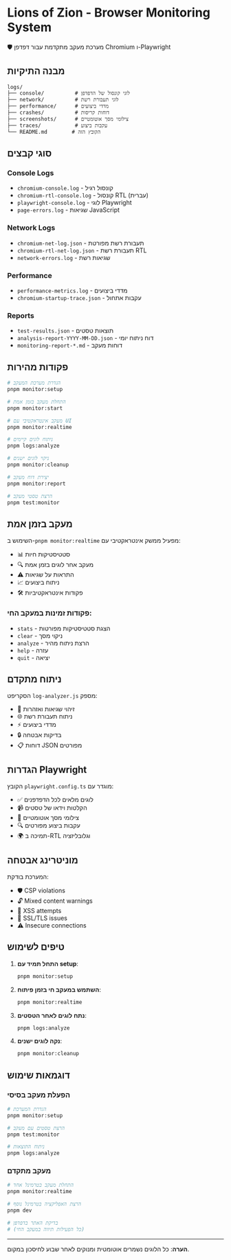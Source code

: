 # Lions of Zion - Browser Monitoring System

🛡️ מערכת מעקב מתקדמת עבור דפדפן Chromium ו-Playwright

## מבנה התיקיות

```
logs/
├── console/          # לוגי קונסול של הדפדפן
├── network/          # לוגי תעבורת רשת
├── performance/      # מדדי ביצועים
├── crashes/          # דוחות קריסות
├── screenshots/      # צילומי מסך אוטומטיים
├── traces/           # עקבות ביצוע
└── README.md        # הקובץ הזה
```

## סוגי קבצים

### Console Logs
- `chromium-console.log` - קונסול רגיל
- `chromium-rtl-console.log` - קונסול RTL (עברית)
- `playwright-console.log` - לוגי Playwright
- `page-errors.log` - שגיאות JavaScript

### Network Logs
- `chromium-net-log.json` - תעבורת רשת מפורטת
- `chromium-rtl-net-log.json` - תעבורת רשת RTL
- `network-errors.log` - שגיאות רשת

### Performance
- `performance-metrics.log` - מדדי ביצועים
- `chromium-startup-trace.json` - עקבות אתחול

### Reports
- `test-results.json` - תוצאות טסטים
- `analysis-report-YYYY-MM-DD.json` - דוח ניתוח יומי
- `monitoring-report-*.md` - דוחות מעקב

## פקודות מהירות

```bash
# הגדרת מערכת המעקב
pnpm monitor:setup

# התחלת מעקב בזמן אמת
pnpm monitor:start

# מעקב אינטראקטיבי עם UI
pnpm monitor:realtime

# ניתוח לוגים קיימים
pnpm logs:analyze

# ניקוי לוגים ישנים
pnpm monitor:cleanup

# יצירת דוח מעקב
pnpm monitor:report

# הרצת טסטי מעקב
pnpm test:monitor
```

## מעקב בזמן אמת

השימוש ב-`pnpm monitor:realtime` מפעיל ממשק אינטראקטיבי עם:

- 📊 סטטיסטיקות חיות
- 🔍 מעקב אחר לוגים בזמן אמת
- ⚠️ התראות על שגיאות
- 📈 ניתוח ביצועים
- 🛠️ פקודות אינטראקטיביות

### פקודות זמינות במעקב החי:
- `stats` - הצגת סטטיסטיקות מפורטות
- `clear` - ניקוי מסך
- `analyze` - הרצת ניתוח מהיר
- `help` - עזרה
- `quit` - יציאה

## ניתוח מתקדם

הסקריפט `log-analyzer.js` מספק:

- 🚨 זיהוי שגיאות ואזהרות
- 🌐 ניתוח תעבורת רשת
- ⚡ מדדי ביצועים
- 🔒 בדיקות אבטחה
- 📋 דוחות JSON מפורטים

## הגדרות Playwright

הקובץ `playwright.config.ts` מוגדר עם:

- ✅ לוגים מלאים לכל הדפדפנים
- 📹 הקלטות וידאו של טסטים
- 📸 צילומי מסך אוטומטיים
- 🔍 עקבות ביצוע מפורטים
- 🌍 תמיכה ב-RTL וגלובליזציה

## מוניטרינג אבטחה

המערכת בודקת:

- 🛡️ CSP violations
- 🔓 Mixed content warnings
- 🚨 XSS attempts
- 🔐 SSL/TLS issues
- ⚠️ Insecure connections

## טיפים לשימוש

1. **התחל תמיד עם setup**:
   ```bash
   pnpm monitor:setup
   ```

2. **השתמש במעקב חי בזמן פיתוח**:
   ```bash
   pnpm monitor:realtime
   ```

3. **נתח לוגים לאחר הטסטים**:
   ```bash
   pnpm logs:analyze
   ```

4. **נקה לוגים ישנים**:
   ```bash
   pnpm monitor:cleanup
   ```

## דוגמאות שימוש

### הפעלת מעקב בסיסי
```bash
# הגדרת המערכת
pnpm monitor:setup

# הרצת טסטים עם מעקב
pnpm test:monitor

# ניתוח התוצאות
pnpm logs:analyze
```

### מעקב מתקדם
```bash
# התחלת מעקב בטרמינל אחד
pnpm monitor:realtime

# הרצת האפליקציה בטרמינל נוסף
pnpm dev

# בדיקת האתר בדפדפן
# (כל הפעילות תיווה במעקב החי)
```

---

**הערה**: כל הלוגים נשמרים אוטומטית ומנוקים לאחר שבוע לחיסכון במקום.